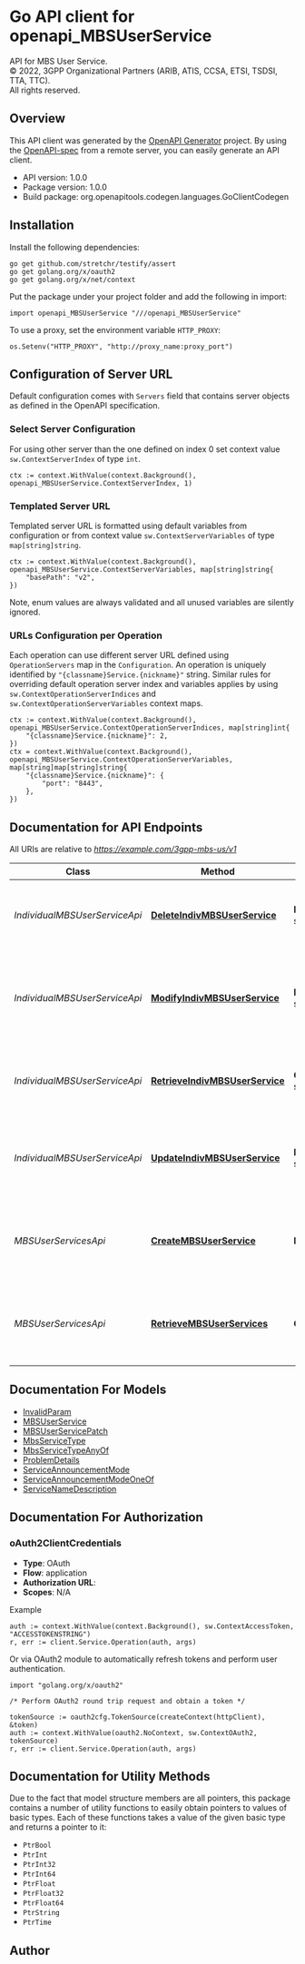 # Go API client for openapi_MBSUserService

API for MBS User Service.  
© 2022, 3GPP Organizational Partners (ARIB, ATIS, CCSA, ETSI, TSDSI, TTA, TTC).  
All rights reserved.


## Overview
This API client was generated by the [OpenAPI Generator](https://openapi-generator.tech) project.  By using the [OpenAPI-spec](https://www.openapis.org/) from a remote server, you can easily generate an API client.

- API version: 1.0.0
- Package version: 1.0.0
- Build package: org.openapitools.codegen.languages.GoClientCodegen

## Installation

Install the following dependencies:

```shell
go get github.com/stretchr/testify/assert
go get golang.org/x/oauth2
go get golang.org/x/net/context
```

Put the package under your project folder and add the following in import:

```golang
import openapi_MBSUserService "///openapi_MBSUserService"
```

To use a proxy, set the environment variable `HTTP_PROXY`:

```golang
os.Setenv("HTTP_PROXY", "http://proxy_name:proxy_port")
```

## Configuration of Server URL

Default configuration comes with `Servers` field that contains server objects as defined in the OpenAPI specification.

### Select Server Configuration

For using other server than the one defined on index 0 set context value `sw.ContextServerIndex` of type `int`.

```golang
ctx := context.WithValue(context.Background(), openapi_MBSUserService.ContextServerIndex, 1)
```

### Templated Server URL

Templated server URL is formatted using default variables from configuration or from context value `sw.ContextServerVariables` of type `map[string]string`.

```golang
ctx := context.WithValue(context.Background(), openapi_MBSUserService.ContextServerVariables, map[string]string{
	"basePath": "v2",
})
```

Note, enum values are always validated and all unused variables are silently ignored.

### URLs Configuration per Operation

Each operation can use different server URL defined using `OperationServers` map in the `Configuration`.
An operation is uniquely identified by `"{classname}Service.{nickname}"` string.
Similar rules for overriding default operation server index and variables applies by using `sw.ContextOperationServerIndices` and `sw.ContextOperationServerVariables` context maps.

```golang
ctx := context.WithValue(context.Background(), openapi_MBSUserService.ContextOperationServerIndices, map[string]int{
	"{classname}Service.{nickname}": 2,
})
ctx = context.WithValue(context.Background(), openapi_MBSUserService.ContextOperationServerVariables, map[string]map[string]string{
	"{classname}Service.{nickname}": {
		"port": "8443",
	},
})
```

## Documentation for API Endpoints

All URIs are relative to *https://example.com/3gpp-mbs-us/v1*

Class | Method | HTTP request | Description
------------ | ------------- | ------------- | -------------
*IndividualMBSUserServiceApi* | [**DeleteIndivMBSUserService**](docs/IndividualMBSUserServiceApi.md#deleteindivmbsuserservice) | **Delete** /mbs-user-services/{mbsUserServId} | Deletes an existing Individual MBS User Service resource.
*IndividualMBSUserServiceApi* | [**ModifyIndivMBSUserService**](docs/IndividualMBSUserServiceApi.md#modifyindivmbsuserservice) | **Patch** /mbs-user-services/{mbsUserServId} | Request the modification of an existing Individual MBS User Service resource.
*IndividualMBSUserServiceApi* | [**RetrieveIndivMBSUserService**](docs/IndividualMBSUserServiceApi.md#retrieveindivmbsuserservice) | **Get** /mbs-user-services/{mbsUserServId} | Retrieve an existing Individual MBS User Service resource.
*IndividualMBSUserServiceApi* | [**UpdateIndivMBSUserService**](docs/IndividualMBSUserServiceApi.md#updateindivmbsuserservice) | **Put** /mbs-user-services/{mbsUserServId} | Request the update of an existing Individual MBS User Service resource.
*MBSUserServicesApi* | [**CreateMBSUserService**](docs/MBSUserServicesApi.md#creatembsuserservice) | **Post** /mbs-user-services | Request the creation of a new Individual MBS User Service resource.
*MBSUserServicesApi* | [**RetrieveMBSUserServices**](docs/MBSUserServicesApi.md#retrievembsuserservices) | **Get** /mbs-user-services | Retrieve all the active MBS User Service resources managed by the NEF.


## Documentation For Models

 - [InvalidParam](docs/InvalidParam.md)
 - [MBSUserService](docs/MBSUserService.md)
 - [MBSUserServicePatch](docs/MBSUserServicePatch.md)
 - [MbsServiceType](docs/MbsServiceType.md)
 - [MbsServiceTypeAnyOf](docs/MbsServiceTypeAnyOf.md)
 - [ProblemDetails](docs/ProblemDetails.md)
 - [ServiceAnnouncementMode](docs/ServiceAnnouncementMode.md)
 - [ServiceAnnouncementModeOneOf](docs/ServiceAnnouncementModeOneOf.md)
 - [ServiceNameDescription](docs/ServiceNameDescription.md)


## Documentation For Authorization



### oAuth2ClientCredentials


- **Type**: OAuth
- **Flow**: application
- **Authorization URL**: 
- **Scopes**: N/A

Example

```golang
auth := context.WithValue(context.Background(), sw.ContextAccessToken, "ACCESSTOKENSTRING")
r, err := client.Service.Operation(auth, args)
```

Or via OAuth2 module to automatically refresh tokens and perform user authentication.

```golang
import "golang.org/x/oauth2"

/* Perform OAuth2 round trip request and obtain a token */

tokenSource := oauth2cfg.TokenSource(createContext(httpClient), &token)
auth := context.WithValue(oauth2.NoContext, sw.ContextOAuth2, tokenSource)
r, err := client.Service.Operation(auth, args)
```


## Documentation for Utility Methods

Due to the fact that model structure members are all pointers, this package contains
a number of utility functions to easily obtain pointers to values of basic types.
Each of these functions takes a value of the given basic type and returns a pointer to it:

* `PtrBool`
* `PtrInt`
* `PtrInt32`
* `PtrInt64`
* `PtrFloat`
* `PtrFloat32`
* `PtrFloat64`
* `PtrString`
* `PtrTime`

## Author



